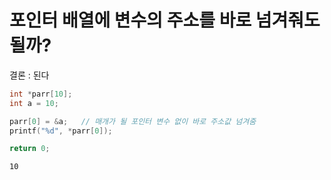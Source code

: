 # 포인터 배열에 변수의 주소를 바로 넘겨줘도 될까?

결론 : 된다

```cpp
int *parr[10];
int a = 10;

parr[0] = &a;   // 매개가 될 포인터 변수 없이 바로 주소값 넘겨줌
printf("%d", *parr[0]);

return 0;
```
```
10
```
